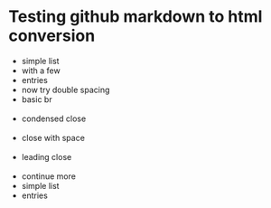 # Testing github markdown to html conversion

* simple list
* with a few
* entries
* now try double spacing
* basic br<br><br>
* condensed close<br/><br/>
* close with space<br /><br />
* leading close</br></br>
* continue more
* simple list
* entries
